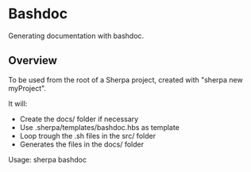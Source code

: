 # Bashdoc

Generating documentation with bashdoc.

## Overview

To be used from the root of a Sherpa project,
created with "sherpa new myProject".

It will:
* Create the docs/ folder if necessary
* Use .sherpa/templates/bashdoc.hbs as template
* Loop trough the .sh files in the src/ folder
* Generates the files in the docs/ folder

Usage: sherpa bashdoc


